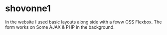  # shovonne1

In the website I used basic layouts along side with a feww CSS Flexbox. 
The form works on Some AJAX & PHP in the background. 
